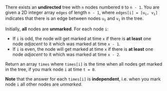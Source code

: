 There exists an **undirected** tree with `n` nodes numbered `0` to `n - 1`. You are given a 2D integer array `edges` of length `n - 1`, where <code>edges[i] = [u<sub>i</sub>, v<sub>i</sub>]</code> indicates that there is an edge between nodes <code>u<sub>i</sub></code> and <code>v<sub>i</sub></code> in the tree.

Initially, **all** nodes are **unmarked**. For each node `i`:

- If `i` is odd, the node will get marked at time `x` if there is **at least** one node *adjacent* to it which was marked at time `x - 1`.
- If `i` is even, the node will get marked at time `x` if there is **at least** one node *adjacent* to it which was marked at time `x - 2`.

Return an array `times` where `times[i]` is the time when all nodes get marked in the tree, if you mark node `i` at time `t = 0`.

**Note** that the answer for each `times[i]` is **independent**, i.e. when you mark node `i` all other nodes are *unmarked*.